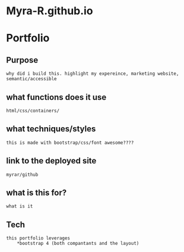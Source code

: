 # Myra-R.github.io

# Portfolio 

## Purpose
    why did i build this. highlight my expereince, marketing website, semantic/accessible 

## what functions does it use
    html/css/containers/

## what techniques/styles 
    this is made with bootstrap/css/font awesome????

## link to the deployed site
    myrar/github

## what is this for?
    what is it

## Tech
    this portfolio leverages 
        *bootstrap 4 (both compantants and the layout)

